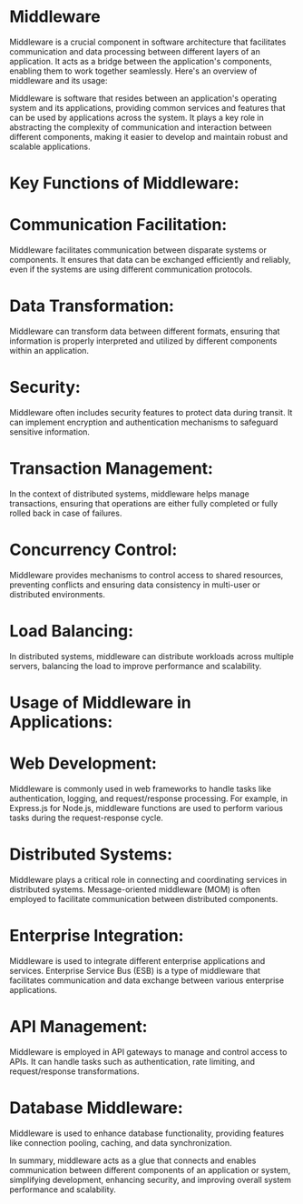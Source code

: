 # Middleware

Middleware is a crucial component in software architecture that facilitates communication and data processing between different layers of an application. It acts as a bridge between the application's components, enabling them to work together seamlessly. Here's an overview of middleware and its usage:

Middleware is software that resides between an application's operating system and its applications, providing common services and features that can be used by applications across the system. It plays a key role in abstracting the complexity of communication and interaction between different components, making it easier to develop and maintain robust and scalable applications.

# Key Functions of Middleware:

# Communication Facilitation:

 Middleware facilitates communication between disparate systems or components. It ensures that data can be exchanged efficiently and reliably, even if the systems are using different communication protocols.

# Data Transformation:

 Middleware can transform data between different formats, ensuring that information is properly interpreted and utilized by different components within an application.

# Security:

Middleware often includes security features to protect data during transit. It can implement encryption and authentication mechanisms to safeguard sensitive information.

# Transaction Management:

In the context of distributed systems, middleware helps manage transactions, ensuring that operations are either fully completed or fully rolled back in case of failures.

# Concurrency Control:

Middleware provides mechanisms to control access to shared resources, preventing conflicts and ensuring data consistency in multi-user or distributed environments.

# Load Balancing:

 In distributed systems, middleware can distribute workloads across multiple servers, balancing the load to improve performance and scalability.

# Usage of Middleware in Applications:

# Web Development:

Middleware is commonly used in web frameworks to handle tasks like authentication, logging, and request/response processing. For example, in Express.js for Node.js, middleware functions are used to perform various tasks during the request-response cycle.

# Distributed Systems:

Middleware plays a critical role in connecting and coordinating services in distributed systems. Message-oriented middleware (MOM) is often employed to facilitate communication between distributed components.

# Enterprise Integration:

Middleware is used to integrate different enterprise applications and services. Enterprise Service Bus (ESB) is a type of middleware that facilitates communication and data exchange between various enterprise applications.

# API Management:

Middleware is employed in API gateways to manage and control access to APIs. It can handle tasks such as authentication, rate limiting, and request/response transformations.

# Database Middleware:

 Middleware is used to enhance database functionality, providing features like connection pooling, caching, and data synchronization.

In summary, middleware acts as a glue that connects and enables communication between different components of an application or system, simplifying development, enhancing security, and improving overall system performance and scalability.

